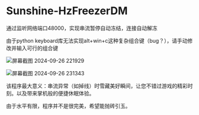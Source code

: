 # Sunshine-HzFreezerDM
通过监听网络端口48000，实现串流暂停自动冻结，连接自动解冻<p>
由于python keyboard库无法实现alt+win+c这种复杂组合键（bug？），请手动修改并输入可行的组合键<p>
![屏幕截图 2024-09-26 221929](https://github.com/user-attachments/assets/b1ba157a-0893-4024-98c2-16690f581cd4)

![屏幕截图 2024-09-26 231343](https://github.com/user-attachments/assets/23f438c1-7cf6-4ba3-864e-fd6a90f5b650)
<p>
该程序最大意义：串流异常（如掉线）时雪藏美好瞬间，让您不错过游戏的精彩时刻。以及带来掌机般的便捷休眠体验。<p>
由于水平有限，程序并不是很完美，希望能抛砖引玉。
